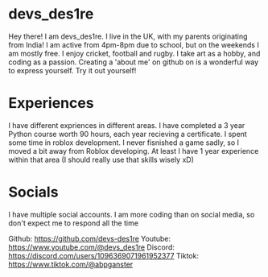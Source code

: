 # devs_des1re

Hey there! I am devs_des1re. I live in the UK, with my parents originating from India! I am active from 4pm-8pm due to school, but on the weekends I am mostly free. I enjoy cricket, football and rugby. I take art as a hobby, and coding as a passion. Creating a 'about me' on github on is a wonderful way to express yourself. Try it out yourself!

# Experiences
I have different expriences in different areas. I have completed a 3 year Python course worth 90 hours, each year recieving a certificate. I spent some time in roblox development. I never fisnished a game sadly, so I moved a bit away from Roblox developing. At least I have 1 year experience within that area (I should really use that skills wisely xD)

# Socials
I have multiple social accounts. I am more coding than on social media, so don't expect me to respond all the time

Github: https://github.com/devs-des1re
Youtube: https://www.youtube.com/@devs_des1re
Discord: https://discord.com/users/1096369071961952377
Tiktok: https://www.tiktok.com/@abpganster

